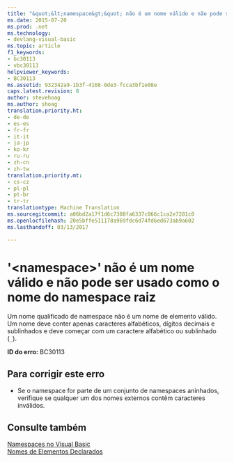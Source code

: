 ```yaml
---
title: "&quot;&lt;namespace&gt;&quot; não é um nome válido e não pode ser usado como o nome do namespace raiz | Documentos do Microsoft"
ms.date: 2015-07-20
ms.prod: .net
ms.technology:
- devlang-visual-basic
ms.topic: article
f1_keywords:
- bc30113
- vbc30113
helpviewer_keywords:
- BC30113
ms.assetid: 932342a9-1b3f-4168-8de3-fcca3bf1e08e
caps.latest.revision: 8
author: stevehoag
ms.author: shoag
translation.priority.ht:
- de-de
- es-es
- fr-fr
- it-it
- ja-jp
- ko-kr
- ru-ru
- zh-cn
- zh-tw
translation.priority.mt:
- cs-cz
- pl-pl
- pt-br
- tr-tr
translationtype: Machine Translation
ms.sourcegitcommit: a06bd2a17f1d6c7308fa6337c866c1ca2e7281c0
ms.openlocfilehash: 20e5bffe511178a969fdc6d74fd6ed673ab9a602
ms.lasthandoff: 03/13/2017

---
```

# <a name="39ltnamespacegt39-is-not-a-valid-name-and-cannot-be-used-as-the-root-namespace-name"></a>'&lt;namespace&gt;' não é um nome válido e não pode ser usado como o nome do namespace raiz
Um nome qualificado de namespace não é um nome de elemento válido. Um nome deve conter apenas caracteres alfabéticos, dígitos decimais e sublinhados e deve começar com um caractere alfabético ou sublinhado (`_`).  
  
 **ID do erro:** BC30113  
  
## <a name="to-correct-this-error"></a>Para corrigir este erro  
  
-   Se o namespace for parte de um conjunto de namespaces aninhados, verifique se qualquer um dos nomes externos contêm caracteres inválidos.  
  
## <a name="see-also"></a>Consulte também  
 [Namespaces no Visual Basic](../../visual-basic/programming-guide/program-structure/namespaces.md)   
 [Nomes de Elementos Declarados](../../visual-basic/programming-guide/language-features/declared-elements/declared-element-names.md)
